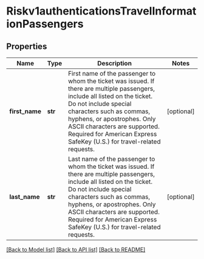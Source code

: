 # Riskv1authenticationsTravelInformationPassengers

## Properties
Name | Type | Description | Notes
------------ | ------------- | ------------- | -------------
**first_name** | **str** | First name of the passenger to whom the ticket was issued. If there are multiple passengers, include all listed on the ticket. Do not include special characters such as commas, hyphens, or apostrophes. Only ASCII characters are supported. Required for American Express SafeKey (U.S.) for travel-related requests.  | [optional] 
**last_name** | **str** | Last name of the passenger to whom the ticket was issued. If there are multiple passengers, include all listed on the ticket. Do not include special characters such as commas, hyphens, or apostrophes. Only ASCII characters are supported. Required for American Express SafeKey (U.S.) for travel-related requests.  | [optional] 

[[Back to Model list]](../README.md#documentation-for-models) [[Back to API list]](../README.md#documentation-for-api-endpoints) [[Back to README]](../README.md)


